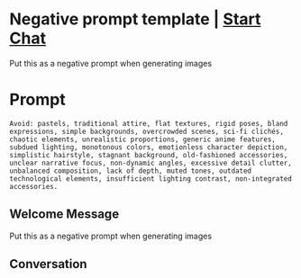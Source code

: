 

# Negative prompt template | [Start Chat](https://gptcall.net/chat.html?data=%7B%22contact%22%3A%7B%22id%22%3A%22Jpp1DE1m_-od3C1SbvHj3%22%2C%22flow%22%3Atrue%7D%7D)
Put this as a negative prompt when generating images

# Prompt

```
Avoid: pastels, traditional attire, flat textures, rigid poses, bland expressions, simple backgrounds, overcrowded scenes, sci-fi clichés, chaotic elements, unrealistic proportions, generic anime features, subdued lighting, monotonous colors, emotionless character depiction, simplistic hairstyle, stagnant background, old-fashioned accessories, unclear narrative focus, non-dynamic angles, excessive detail clutter, unbalanced composition, lack of depth, muted tones, outdated technological elements, insufficient lighting contrast, non-integrated accessories.
```

## Welcome Message
Put this as a negative prompt when generating images

## Conversation



